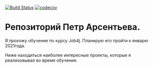 [![Build Status](https://travis-ci.org/Ajderka/job4j.svg?branch=master)](https://travis-ci.org/Ajderka/job4j)
[![codecov](https://codecov.io/gh/Ajderka/job4j/branch/master/graph/badge.svg)](https://codecov.io/gh/Ajderka/job4j)

# Репозиторий Петр Арсентьева.

Я прохожу обучение по курсу Job4j. Планирую его пройти к январю 2021года.

Ниже находиться наиболее интересные проекты, которые я реализовывал во время обучения.
